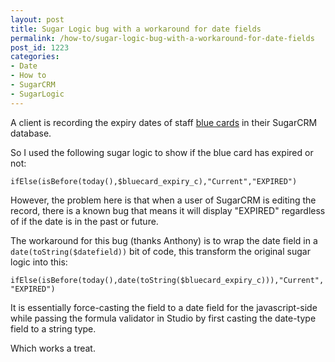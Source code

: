 ```yaml
---
layout: post
title: Sugar Logic bug with a workaround for date fields
permalink: /how-to/sugar-logic-bug-with-a-workaround-for-date-fields
post_id: 1223
categories:
- Date
- How to
- SugarCRM
- SugarLogic
---
```


A client is recording the expiry dates of staff
[blue cards](http://www.ccypcg.qld.gov.au/bluecard/about.html) in their SugarCRM database.

So I used the following sugar logic to show if the blue card has expired or not: <!--more-->

`ifElse(isBefore(today(),$bluecard_expiry_c),"Current","EXPIRED")`

However, the problem here is that when a user of SugarCRM is editing the record, there is a known bug that means it will display "EXPIRED" regardless of if the date is in the past or future.

The workaround for this bug (thanks Anthony) is to wrap the date field in a `date(toString($datefield))` bit of code, this transform the original sugar logic into this:

`ifElse(isBefore(today(),date(toString($bluecard_expiry_c))),"Current","EXPIRED")`

It is essentially force-casting the field to a date field for the javascript-side while passing the formula validator in Studio by first casting the date-type field to a string type.

Which works a treat.
